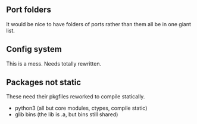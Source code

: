 ## Port folders

It would be nice to have folders of ports rather than them
all be in one giant list.

## Config system

This is a mess. Needs totally rewritten.

## Packages not static

These need their pkgfiles reworked to compile statically.  

* python3 (all but core modules, ctypes, compile static)
* glib bins (the lib is .a, but bins still shared)
